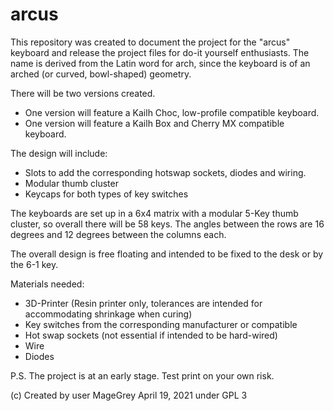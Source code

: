 # arcus
This repository was created to document the project for the "arcus" keyboard and release the project files for do-it yourself enthusiasts. 
The name is derived from the Latin word for arch, since the keyboard is of an arched (or curved, bowl-shaped) geometry.

There will be two versions created.
- One version will feature a Kailh Choc, low-profile compatible keyboard. 
- One version will feature a Kailh Box and Cherry MX compatible keyboard.

The design will include:
- Slots to add the corresponding hotswap sockets, diodes and wiring.
- Modular thumb cluster
- Keycaps for both types of key switches

The keyboards are set up in a 6x4 matrix with a modular 5-Key thumb cluster, so overall there will be 58 keys.
The angles between the rows are 16 degrees and 12 degrees between the columns each.

The overall design is free floating and intended to be fixed to the desk or by the 6-1 key.

Materials needed:
- 3D-Printer (Resin printer only, tolerances are intended for accommodating shrinkage when curing)
- Key switches from the corresponding manufacturer or compatible
- Hot swap sockets (not essential if intended to be hard-wired)
- Wire
- Diodes

P.S. The project is at an early stage. Test print on your own risk.

(c) Created by user MageGrey April 19, 2021 under GPL 3
